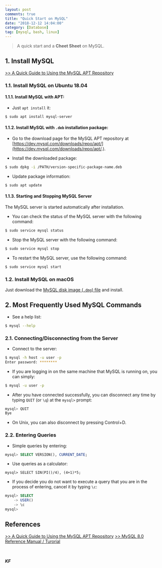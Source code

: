 ```yaml
---
layout: post
comments: true
title: "Quick Start on MySQL"
date: "2018-12-12 14:04:00"
category: [Database]
tag: [mysql, bash, linux]
---
```


> A quick start and a **Cheet Sheet** on MySQL.

<!--more-->

## 1. Install MySQL
[>> A Quick Guide to Using the MySQL APT Repository](https://dev.mysql.com/doc/mysql-apt-repo-quick-guide/en/)

### 1.1. Install MySQL on Ubuntu 18.04 
#### 1.1.1. Install MySQL with APT:

- Just `apt install` it:
```bash
$ sudo apt install mysql-server
```

#### 1.1.2. Install MySQL with `.deb` installation package:
    
- Go to the download page for the MySQL APT repository at [https://dev.mysql.com/downloads/repo/apt/](https://dev.mysql.com/downloads/repo/apt/.).

- Install the downloaded package:
```bash
$ sudo dpkg -i /PATH/version-specific-package-name.deb
```

- Update package information:
```bash
$ sudo apt update
```

#### 1.1.3. Starting and Stopping MySQL Server
The MySQL server is started automatically after installation. 
- You can check the status of the MySQL server with the following command:
```bash
$ sudo service mysql status
```

- Stop the MySQL server with the following command:
```bash
$ sudo service mysql stop
```

- To restart the MySQL server, use the following command:
```bash
$ sudo service mysql start
```

### 1.2. Install MySQL on macOS
Just download the [MySQL disk image (`.dmg`) file](https://dev.mysql.com/downloads/mysql/) and install.

## 2. Most Frequently Used MySQL Commands

- See a help list:
```bash
$ mysql --help
```

### 2.1. Connecting/Disconnecting from the Server
- Connect to the server:
```bash
$ mysql -h host -u user -p
Enter password: ********
```

- If you are logging in on the same machine that MySQL is running on, you can simply:
```bash
$ mysql -u user -p
```

- After you have connected successfully, you can disconnect any time by typing `QUIT` (or `\q`) at the `mysql>` prompt:
```sql
mysql> QUIT
Bye
```
- On Unix, you can also disconnect by pressing Control+D.

### 2.2. Entering Queries
- Simple queries by entering:
```sql
mysql> SELECT VERSION(), CURRENT_DATE;
```

- Use queries as a calculator:
```mysql
mysql> SELECT SIN(PI()/4), (4+1)*5;
```

- If you decide you do not want to execute a query that you are in the process of entering, cancel it by typing `\c`:
```sql
mysql> SELECT
    -> USER()
    -> \c
mysql>
```

## References

[>> A Quick Guide to Using the MySQL APT Repository](https://dev.mysql.com/doc/mysql-apt-repo-quick-guide/en/)
[>> MySQL 8.0 Reference Manual / Turorial](https://dev.mysql.com/doc/refman/8.0/en/tutorial.html)

<br><br>***KF***
